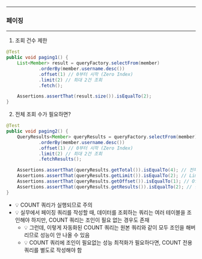 -----
### 페이징
-----
1. 조회 건수 제한
```java
@Test
public void paging1() {
    List<Member> result = queryFactory.selectFrom(member)
            .orderBy(member.username.desc())
            .offset(1) // 0부터 시작 (Zero Index)
            .limit(2) // 최대 2건 조회
            .fetch();

    Assertions.assertThat(result.size()).isEqualTo(2);
}
```

2. 전체 조회 수가 필요하면?
```java
@Test
public void paging2() {
    QueryResults<Member> queryResults = queryFactory.selectFrom(member)
            .orderBy(member.username.desc())
            .offset(1) // 0부터 시작 (Zero Index)
            .limit(2) // 최대 2건 조회
            .fetchResults();

    Assertions.assertThat(queryResults.getTotal()).isEqualTo(4); // 전체 조회 개수
    Assertions.assertThat(queryResults.getLimit()).isEqualTo(2); // Limit 개수
    Assertions.assertThat(queryResults.getOffset()).isEqualTo(1); // Offest 위치
    Assertions.assertThat(queryResults.getResults()).isEqualTo(2); // 결과 개수
}
```
  - 💡 COUNT 쿼리가 실행되므로 주의
  - 💡 실무에서 페이징 쿼리를 작성할 때, 데이터를 조회하는 쿼리는 여러 테이블을 조인해야 하지만, COUNT 쿼리는 조인이 필요 없는 경우도 존재
     + 💡 그런데, 이렇게 자동화된 COUNT 쿼리는 원본 쿼리와 같이 모두 조인을 해버리므로 성능이 안 나올 수 있음
     + 💡 COUNT 쿼리에 조인이 필요없는 성능 최적화가 필요하다면, COUNT 전용 쿼리를 별도로 작성해야 함
  
